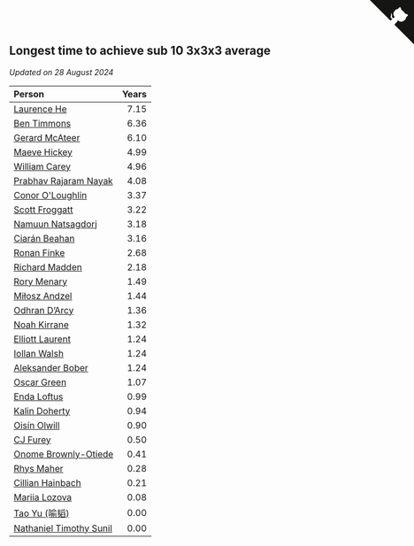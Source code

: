 ## Longest time to achieve sub 10 3x3x3 average

*Updated on 28 August 2024*

| Person | Years |
| :--- | ---: |
| [Laurence He](https://www.worldcubeassociation.org/persons/2017HELO01) | 7.15 |
| [Ben Timmons](https://www.worldcubeassociation.org/persons/2017TIMM01) | 6.36 |
| [Gerard McAteer](https://www.worldcubeassociation.org/persons/2016MCAT01) | 6.10 |
| [Maeve Hickey](https://www.worldcubeassociation.org/persons/2017HICK06) | 4.99 |
| [William Carey](https://www.worldcubeassociation.org/persons/2019CARE02) | 4.96 |
| [Prabhav Rajaram Nayak](https://www.worldcubeassociation.org/persons/2019NAYA01) | 4.08 |
| [Conor O'Loughlin](https://www.worldcubeassociation.org/persons/2018OLOU01) | 3.37 |
| [Scott Froggatt](https://www.worldcubeassociation.org/persons/2019FROG01) | 3.22 |
| [Namuun Natsagdorj](https://www.worldcubeassociation.org/persons/2019NATS02) | 3.18 |
| [Ciarán Beahan](https://www.worldcubeassociation.org/persons/2012BEAH01) | 3.16 |
| [Ronan Finke](https://www.worldcubeassociation.org/persons/2021FINK02) | 2.68 |
| [Richard Madden](https://www.worldcubeassociation.org/persons/2017MADD04) | 2.18 |
| [Rory Menary](https://www.worldcubeassociation.org/persons/2022MENA01) | 1.49 |
| [Miłosz Andzel](https://www.worldcubeassociation.org/persons/2022ANDZ01) | 1.44 |
| [Odhran D’Arcy](https://www.worldcubeassociation.org/persons/2023DARC01) | 1.36 |
| [Noah Kirrane](https://www.worldcubeassociation.org/persons/2022KIRR02) | 1.32 |
| [Elliott Laurent](https://www.worldcubeassociation.org/persons/2022LAUR09) | 1.24 |
| [Iollan Walsh](https://www.worldcubeassociation.org/persons/2021WALS03) | 1.24 |
| [Aleksander Bober](https://www.worldcubeassociation.org/persons/2022BOBE02) | 1.24 |
| [Oscar Green](https://www.worldcubeassociation.org/persons/2022GREE14) | 1.07 |
| [Enda Loftus](https://www.worldcubeassociation.org/persons/2021LOFT01) | 0.99 |
| [Kalin Doherty](https://www.worldcubeassociation.org/persons/2021DOHE02) | 0.94 |
| [Oisín Olwill](https://www.worldcubeassociation.org/persons/2023OLWI01) | 0.90 |
| [CJ Furey](https://www.worldcubeassociation.org/persons/2022FURE01) | 0.50 |
| [Onome Brownly-Otiede](https://www.worldcubeassociation.org/persons/2023BROW36) | 0.41 |
| [Rhys Maher](https://www.worldcubeassociation.org/persons/2022MAHE05) | 0.28 |
| [Cillian Hainbach](https://www.worldcubeassociation.org/persons/2022HAIN04) | 0.21 |
| [Mariia Lozova](https://www.worldcubeassociation.org/persons/2024LOZO01) | 0.08 |
| [Tao Yu (喻韬)](https://www.worldcubeassociation.org/persons/2012YUTA01) | 0.00 |
| [Nathaniel Timothy Sunil](https://www.worldcubeassociation.org/persons/2022SUNI01) | 0.00 |


<a href="https://github.com/simonkellly/wca_statistics_ireland" class="github-corner" aria-label="View source on Github"><svg width="80" height="80" viewBox="0 0 250 250" style="fill:#151513; color:#fff; position: absolute; top: 0; border: 0; right: 0;" aria-hidden="true"><path d="M0,0 L115,115 L130,115 L142,142 L250,250 L250,0 Z"></path><path d="M128.3,109.0 C113.8,99.7 119.0,89.6 119.0,89.6 C122.0,82.7 120.5,78.6 120.5,78.6 C119.2,72.0 123.4,76.3 123.4,76.3 C127.3,80.9 125.5,87.3 125.5,87.3 C122.9,97.6 130.6,101.9 134.4,103.2" fill="currentColor" style="transform-origin: 130px 106px;" class="octo-arm"></path><path d="M115.0,115.0 C114.9,115.1 118.7,116.5 119.8,115.4 L133.7,101.6 C136.9,99.2 139.9,98.4 142.2,98.6 C133.8,88.0 127.5,74.4 143.8,58.0 C148.5,53.4 154.0,51.2 159.7,51.0 C160.3,49.4 163.2,43.6 171.4,40.1 C171.4,40.1 176.1,42.5 178.8,56.2 C183.1,58.6 187.2,61.8 190.9,65.4 C194.5,69.0 197.7,73.2 200.1,77.6 C213.8,80.2 216.3,84.9 216.3,84.9 C212.7,93.1 206.9,96.0 205.4,96.6 C205.1,102.4 203.0,107.8 198.3,112.5 C181.9,128.9 168.3,122.5 157.7,114.1 C157.9,116.9 156.7,120.9 152.7,124.9 L141.0,136.5 C139.8,137.7 141.6,141.9 141.8,141.8 Z" fill="currentColor" class="octo-body"></path></svg></a><style>.github-corner:hover .octo-arm{animation:octocat-wave 560ms ease-in-out}@keyframes octocat-wave{0%,100%{transform:rotate(0)}20%,60%{transform:rotate(-25deg)}40%,80%{transform:rotate(10deg)}}@media (max-width:500px){.github-corner:hover .octo-arm{animation:none}.github-corner .octo-arm{animation:octocat-wave 560ms ease-in-out}}</style>
